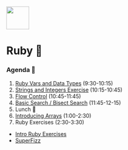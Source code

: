 # <img src="https://cloud.githubusercontent.com/assets/8397980/19818474/bd21af4c-9d04-11e6-8df6-1ed154718dce.png" height="60">

# Ruby 🎉

### Agenda :rocket:

1. [Ruby Vars and Data Types](resources/vars_and_data_types.md) (9:30-10:15)
2. [Strings and Integers Exercise](resources/exercises/strings_and_integers.md) (10:15-10:45)
3. [Flow Control](resources/flow_control.md) (10:45-11:45)
4. [Basic Search / Bisect Search](resources/exercises/basic_search.md) (11:45-12-15)
5. Lunch 🥪
6. [Introducing Arrays](resources/arrays_slides.md) (1:00-2:30)
7. Ruby Exercises (2:30-3:30)
  * [Intro Ruby Exercises](https://github.com/weilandia/intro-ruby-exercises)
  * [SuperFizz](resources/exercises/superfizz.md)
